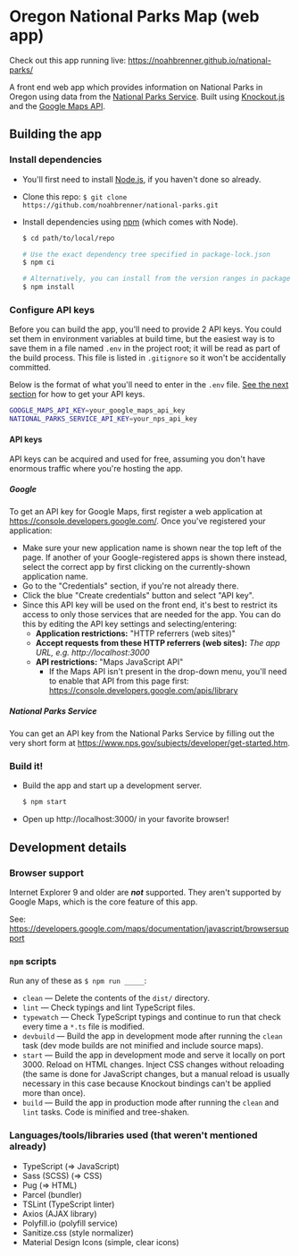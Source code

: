 Oregon National Parks Map (web app)
===================================

Check out this app running live: https://noahbrenner.github.io/national-parks/

A front end web app which provides information on National Parks in Oregon using data from the [National Parks Service][]. Built using [Knockout.js][] and the [Google Maps API][].

Building the app
----------------

### Install dependencies

* You'll first need to install [Node.js][], if you haven't done so already.
* Clone this repo: `$ git clone https://github.com/noahbrenner/national-parks.git`
* Install dependencies using [npm][] (which comes with Node).

  ```bash
  $ cd path/to/local/repo

  # Use the exact dependency tree specified in package-lock.json
  $ npm ci

  # Alternatively, you can install from the version ranges in package.json (for development)
  $ npm install
  ```

### Configure API keys

Before you can build the app, you'll need to provide 2 API keys. You could set them in environment variables at build time, but the easiest way is to save them in a file named `.env` in the project root; it will be read as part of the build process. This file is listed in `.gitignore` so it won't be accidentally committed.

Below is the format of what you'll need to enter in the `.env` file. [See the next section](#api-keys) for how to get your API keys.

```bash
GOOGLE_MAPS_API_KEY=your_google_maps_api_key
NATIONAL_PARKS_SERVICE_API_KEY=your_nps_api_key
```

#### API keys

API keys can be acquired and used for free, assuming you don't have enormous traffic where you're hosting the app.

##### Google

To get an API key for Google Maps, first register a web application at <https://console.developers.google.com/>. Once you've registered your application:

* Make sure your new application name is shown near the top left of the page. If another of your Google-registered apps is shown there instead, select the correct app by first clicking on the currently-shown application name.
* Go to the "Credentials" section, if you're not already there.
* Click the blue "Create credentials" button and select "API key".
* Since this API key will be used on the front end, it's best to restrict its access to only those services that are needed for the app. You can do this by editing the API key settings and selecting/entering:
    - **Application restrictions:** "HTTP referrers (web sites)"
    - **Accept requests from these HTTP referrers (web sites):** *The app URL, e.g. http://localhost:3000*
    - **API restrictions:** "Maps JavaScript API"
        - If the Maps API isn't present in the drop-down menu, you'll need to enable that API from this page first: https://console.developers.google.com/apis/library

##### National Parks Service

You can get an API key from the National Parks Service by filling out the very short form at <https://www.nps.gov/subjects/developer/get-started.htm>.

### Build it!

* Build the app and start up a development server.

  ```bash
  $ npm start
  ```

* Open up http://localhost:3000/ in your favorite browser!

Development details
-------------------

### Browser support

Internet Explorer 9 and older are ***not*** supported. They aren't supported by Google Maps, which is the core feature of this app.

See: https://developers.google.com/maps/documentation/javascript/browsersupport

### `npm` scripts

Run any of these as `$ npm run _____`:

* `clean` — Delete the contents of the `dist/` directory.
* `lint` — Check typings and lint TypeScript files.
* `typewatch` — Check TypeScript typings and continue to run that check every time a `*.ts` file is modified.
* `devbuild` — Build the app in development mode after running the `clean` task (dev mode builds are not minified and include source maps).
* `start` — Build the app in development mode and serve it locally on port 3000. Reload on HTML changes. Inject CSS changes without reloading (the same is done for JavaScript changes, but a manual reload is usually necessary in this case because Knockout bindings can't be applied more than once).
* `build` — Build the app in production mode after running the `clean` and `lint` tasks. Code is minified and tree-shaken.

### Languages/tools/libraries used (that weren't mentioned already)

* TypeScript (⇒ JavaScript)
* Sass (SCSS) (⇒ CSS)
* Pug (⇒ HTML)
* Parcel (bundler)
* TSLint (TypeScript linter)
* Axios (AJAX library)
* Polyfill.io (polyfill service)
* Sanitize.css (style normalizer)
* Material Design Icons (simple, clear icons)

[Google Maps API]: https://developers.google.com/maps/documentation/javascript/
[Knockout.js]: https://knockoutjs.com/
[National Parks Service]: https://www.nps.gov/subjects/developer/api-documentation.htm
[Node.js]: https://nodejs.org/
[npm]: https://www.npmjs.com/
